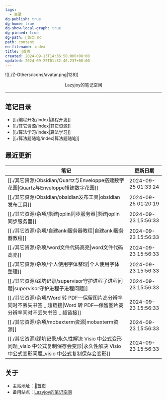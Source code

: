 ```yaml
---
tags:
  - 目录
dg-publish: true
dg-home: true
dg-show-local-graph: true
dg-pinned: true
dg-path: 🏡首页.md
path: content
en-filename: index
title: 🏡首页
created: 2024-09-13T14:36:50.000+08:00
updated: 2024-09-25T01:32:46.237+08:00
---
```

 ![[./Z-Others/icons/avatar.png|128]]
<center>Lazyjoy的笔记空间</center>

---
## 笔记目录  
- [[./编程开发/index|编程开发]]
- [[./其它资源/index|其它资源]]
- [[./算法学习/index|算法学习]]
- [[./算法题随笔/index|算法题随笔]]

## 最近更新
| 笔记                                                                                          | 更新日期                |
| ------------------------------------------------------------------------------------------- | ------------------- |
| [[./其它资源/Obsidian/Quartz与Enveloppe搭建数字花园\|Quartz与Enveloppe搭建数字花园]]                         | 2024-09-25 01:33:24 |
| [[./其它资源/Obsidian/obsidian发布工具\|obsidian发布工具]]                                             | 2024-09-25 01:20:19 |
| [[./其它资源/杂项/搭建joplin同步服务器\|搭建joplin同步服务器]]                                                 | 2024-09-23 15:56:33 |
| [[./其它资源/杂项/自建anki服务器教程\|自建anki服务器教程]]                                                     | 2024-09-23 15:56:33 |
| [[./其它资源/杂项/word文件代码高亮\|word文件代码高亮]]                                                       | 2024-09-23 15:56:33 |
| [[./其它资源/杂项/个人使用字体整理\|个人使用字体整理]]                                                           | 2024-09-23 15:56:33 |
| [[./其它资源/踩坑记录/supervisor守护进程子进程问题\|supervisor守护进程子进程问题]]                                   | 2024-09-23 15:56:33 |
| [[./其它资源/杂项/Word 转 PDF—保留图片高分辨率同时不丢失书签 _ 超链接\|Word 转 PDF—保留图片高分辨率同时不丢失书签 _ 超链接]]           | 2024-09-23 15:56:33 |
| [[./其它资源/杂项/mobaxterm资源\|mobaxterm资源]]                                                     | 2024-09-23 15:56:33 |
| [[./其它资源/踩坑记录/永久性解决 Visio 中公式变形问题_visio 中公式复制保存会变形\|永久性解决 Visio 中公式变形问题_visio 中公式复制保存会变形]] | 2024-09-23 15:56:33 |


## 关于
- 主站地址：[🏡首页](https://lazyjack.12123123.xyz/)
- 备用站点：[Lazyjoy的笔记空间](https://lazyjoy.12123123.xyz/)





